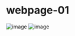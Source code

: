 ﻿# webpage-01
![image](https://github.com/user-attachments/assets/7f4baf84-1f8b-4f7f-9ba4-0ff72d7150d3)
![image](https://github.com/user-attachments/assets/11602c56-c309-48b9-a0bf-d8868ef9a208)
